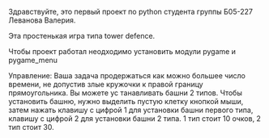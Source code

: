 Здравствуйте, это первый проект по python студента группы Б05-227 Леванова Валерия.

Эта простенькая игра типа tower defence.

Чтобы проект работал неодходимо установить модули pygame и pygame_menu

Управление:
Ваша задача продержаться как можно большее число времени, не допустив злые кружочки к правой границу прямоугольника. Вы можете ус
танавливать башни 2 типов. Чтобы установить башню, нужно выделить пустую клетку кнопкой мыши, затем нажать клавишу с цифрой 1 для установки башни первого типа, клавишу с цифрой 2 для установки башни 2 типа. 1 тип стоит 10 очков, 2 тип стоит 30.

